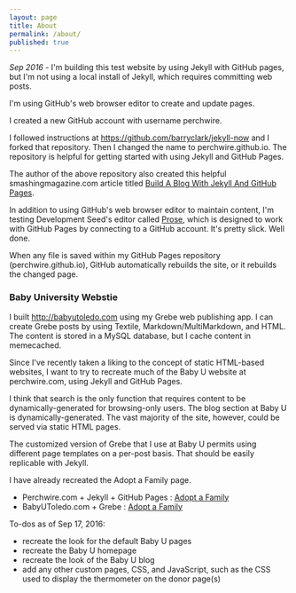 ```yaml
---
layout: page
title: About
permalink: /about/
published: true
---
```


*Sep 2016* - I'm building this test website by using Jekyll with GitHub pages, but I'm not using a local install of Jekyll, which requires committing web posts.

I'm using GitHub's web browser editor to create and update pages.

I created a new GitHub account with username perchwire.

I followed instructions at <https://github.com/barryclark/jekyll-now> and I forked that repository. Then I changed the name to perchwire.github.io. The repository is helpful for getting started with using Jekyll and GitHub Pages.

The author of the above repository also created this helpful  smashingmagazine.com article titled [Build A Blog With Jekyll And GitHub Pages](https://www.smashingmagazine.com/2014/08/build-blog-jekyll-github-pages).

In addition to using GitHub's web browser editor to maintain content, I'm testing Development Seed's editor called [Prose](http://prose.io), which is designed to work with GitHub Pages by connecting to a GitHub account. It's pretty slick. Well done.

When any file is saved within my GitHub Pages repository (perchwire.github.io), GitHub automatically rebuilds the site, or it rebuilds the changed page.


### Baby University Webstie

I built <http://babyutoledo.com> using my Grebe web publishing app. I can create Grebe posts by using Textile, Markdown/MultiMarkdown, and HTML. The content is stored in a MySQL database, but I cache content in memecached.

Since I've recently taken a liking to the concept of static HTML-based websites, I want to try to recreate much of the Baby U website at perchwire.com, using Jekyll and GitHub Pages. 

I think that search is the only function that requires content to be dynamically-generated for browsing-only users. The blog section at Baby U is dynamically-generated. The vast majority of the site, however, could be served via static HTML pages.

The customized version of Grebe that I use at Baby U permits using different page templates on a per-post basis. That should be easily replicable with Jekyll.

I have already recreated the Adopt a Family page.

* Perchwire.com + Jekyll + GitHub Pages : [Adopt a Family](http://www.perchwire.com/adopt-a-family/)
* BabyUToledo.com + Grebe : [Adopt a Family](http://babyutoledo.com/4/adopt-a-family)

To-dos as of Sep 17, 2016:

* recreate the look for the default Baby U pages
* recreate the Baby U homepage
* recreate the look of the Baby U blog 
* add any other custom pages, CSS, and JavaScript, such as the CSS used to display the thermometer on the donor page(s)





